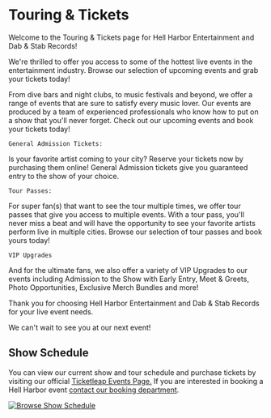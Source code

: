 # Touring & Tickets
Welcome to the Touring & Tickets page for Hell Harbor Entertainment and Dab & Stab Records!

We're thrilled to offer you access to some of the hottest live events in the entertainment industry. Browse our selection of upcoming events and grab your tickets today!

From dive bars and night clubs, to music festivals and beyond, we offer a range of events that are sure to satisfy every music lover. Our events are produced by a team of experienced professionals who know how to put on a show that you'll never forget. Check out our upcoming events and book your tickets today!

`General Admission Tickets:` 

Is your favorite artist coming to your city? Reserve your tickets now by purchasing them online! General Admission tickets give you guaranteed entry to the show of your choice. 

`Tour Passes:` 

For super fan(s) that want to see the tour multiple times, we offer tour passes that give you access to multiple events. With a tour pass, you'll never miss a beat and will have the opportunity to see your favorite artists perform live in multiple cities. Browse our selection of tour passes and book yours today!

`VIP Upgrades` 

And for the ultimate fans, we also offer a variety of VIP Upgrades to our events including Admission to the Show with Early Entry, Meet & Greets, Photo Opportunities, Exclusive Merch Bundles and more! 

Thank you for choosing Hell Harbor Entertainment and Dab & Stab Records for your live event needs. 

We can't wait to see you at our next event!

## Show Schedule
You can view our current show and tour schedule and purchase tickets by visiting our official [Ticketleap Events Page.](https://www.ticketleap.events/events/hellharbor) If you are interested in booking a Hell Harbor event [contact our booking department](https://hellharbor.com/info/email-directory.md). 

[![Browse Show Schedule](https://cdn.discordapp.com/attachments/1022323379535085628/1167677116083622010/b4be6147-6c9c-4ae4-8dce-ee5738cb5fe9.png?ex=654eff0e&is=653c8a0e&hm=8caa9f3027f644e9d3064e4bd6aa5dc5038c2c9b4300eafcf3b1e8cad0956a43&)](https://www.ticketleap.events/events/hellharbor)
